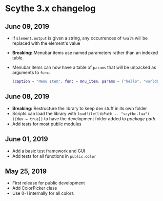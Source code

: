 # Scythe 3.x changelog

## June 09, 2019

- If `Element.output` is given a string, any occurrences of `%val%` will be replaced with the element's value
- **Breaking:** Menubar items use named parameters rather than an indexed table.
- Menubar items can now have a table of `params` that will be unpacked as arguments to `func`.

  ```lua
  {caption = "Menu Item", func = mnu_item, params = {"hello", "world!"}},
  ```

## June 08, 2019

- **Breaking:** Restructure the library to keep dev stuff in its own folder
- Scripts can load the library with `loadfile(libPath .. "scythe.lua")({dev = true})` to have the development folder added to _package.path_.
- Add tests for most public modules

## June 01, 2019

- Add a basic test framework and GUI
- Add tests for all functions in `public.color`

## May 25, 2019

- First release for public development
- Add ColorPicker class
- Use 0-1 internally for all colors
